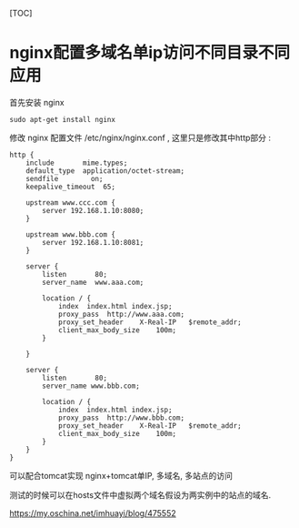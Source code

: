 [TOC]



# nginx配置多域名单ip访问不同目录不同应用

首先安装 nginx

```
sudo apt-get install nginx
```

修改 nginx 配置文件 /etc/nginx/nginx.conf , 这里只是修改其中http部分 : 

```
http {
    include       mime.types;
    default_type  application/octet-stream;
    sendfile        on;
    keepalive_timeout  65;
	
    upstream www.ccc.com {  
        server 192.168.1.10:8080;      
    }  

    upstream www.bbb.com {  
        server 192.168.1.10:8081;
    }
	
    server {
        listen       80;
        server_name  www.aaa.com;

        location / {
            index  index.html index.jsp;    
            proxy_pass  http://www.aaa.com;    
            proxy_set_header    X-Real-IP   $remote_addr;    
            client_max_body_size    100m; 
        }
		
    }
	
    server {
        listen       80;
        server_name www.bbb.com;

        location / {
            index  index.html index.jsp;    
            proxy_pass  http://www.bbb.com;    
            proxy_set_header    X-Real-IP   $remote_addr;    
            client_max_body_size    100m; 
        }
    }
}
```

可以配合tomcat实现 nginx+tomcat单IP, 多域名, 多站点的访问

测试的时候可以在hosts文件中虚拟两个域名假设为两实例中的站点的域名. 





https://my.oschina.net/imhuayi/blog/475552